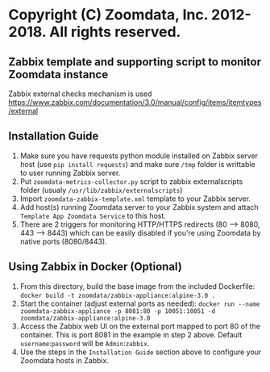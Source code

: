 # Copyright (C) Zoomdata, Inc. 2012-2018. All rights reserved.

## Zabbix template and supporting script to monitor Zoomdata instance

Zabbix external checks mechanism is used
https://www.zabbix.com/documentation/3.0/manual/config/items/itemtypes/external

## Installation Guide
1. Make sure you have requests python module installed on Zabbix server host (use `pip install requests`) and make sure `/tmp` folder is writtable to user running Zabbix server.
2. Put `zoomdata-metrics-collector.py` script to zabbix externalscripts folder (usualy `/usr/lib/zabbix/externalscripts`)
3. Import `zoomdata-zabbix-template.xml` template to your Zabbix server.
4. Add host(s) running Zoomdata server to your Zabbix system and attach `Template App Zoomdata Service` to this host.
5. There are 2 triggers for monitoring HTTP/HTTPS redirects (80 --> 8080, 443 --> 8443) which can be easily disabled if you're using Zoomdata by native ports (8080/8443). 

## Using Zabbix in Docker (Optional)
1. From this directory, build the base image from the included Dockerfile: `docker build -t zoomdata/zabbix-appliance:alpine-3.0 .`
2. Start the container (adjust external ports as needed): `docker run --name zoomdata-zabbix-appliance -p 8081:80 -p 10051:10051 -d zoomdata/zabbix-appliance:alpine-3.0`
3. Access the Zabbix web UI on the external port mapped to port 80 of the container. This is port 8081 in the example in step 2 above. Default `username`:`password` will be `Admin`:`zabbix`.
4. Use the steps in the `Installation Guide` section above to configure your Zoomdata hosts in Zabbix.